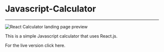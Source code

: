 ﻿# Javascript-Calculator

---

![React Calculator landing page preview](https://i.imgur.com/0a8dDAL.png "Javascript Calculator")

This is a simple Javascript calculator that uses React.js.

For the live version click here.
